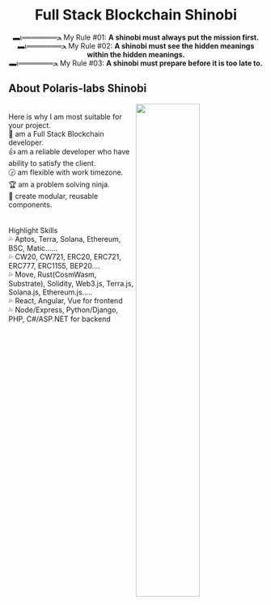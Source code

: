 <h1 align="center">Full Stack Blockchain Shinobi</h1>
<div align="center">▬ι═══════ﺤ My Rule #01: <strong>A shinobi must always put the mission first.</strong></div>
<div align="center">▬ι═══════ﺤ My Rule #02: <strong>A shinobi must see the hidden meanings within the hidden meanings.</strong></div>
<div align="center">▬ι═══════ﺤ My Rule #03: <strong>A shinobi must prepare before it is too late to.</strong></div>

## About Polaris-labs Shinobi

<img align="right" width="50%" height="50%" src="https://user-images.githubusercontent.com/40971045/126373212-f429f9f6-85da-40d3-bf95-8bb39ba829d2.jpg" />
<br />
Here is why I am most suitable for your project. <br />
 💎 am a Full Stack Blockchain developer.  <br />
 👍 am a reliable developer who have ability to satisfy the client. <br />
 🕝 am flexible with work timezone. <br />
 🏆 am a problem solving ninja. <br />
 📌 create modular, reusable components. <br />
<br />
<br />
Highlight Skills  <br />
 💦 Aptos, Terra, Solana, Ethereum, BSC, Matic...... <br />
 💦 CW20, CW721, ERC20, ERC721, ERC777, ERC1155, BEP20.... <br />
 💦 Move, Rust(CosmWasm, Substrate), Solidity, Web3.js, Terra.js, Solana.js, Ethereum.js..... <br />
 💦 React, Angular, Vue for frontend    <br />
 💦 Node/Express, Python/Django, PHP, C#/ASP.NET for backend  <br />

